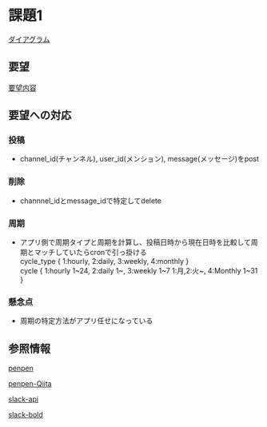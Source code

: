 # 課題1
[ダイアグラム](https://dbdiagram.io/d/6198897302cf5d186b5f8986)

## 要望

[要望内容](https://airtable.com/appPxhCPFYGqqN9YU/tblVlFr2q4lIqDKYc/viwX8r6DpCRp80swL/recY3cEohhHTkuv69?blocks=hide)

## 要望への対応

### 投稿
- channel_id(チャンネル), user_id(メンション), message(メッセージ)をpost

### 削除
- channnel_idとmessage_idで特定してdelete

### 周期
- アプリ側で周期タイプと周期を計算し、投稿日時から現在日時を比較して周期とマッチしていたらcronで引っ掛ける  
 cycle_type { 1:hourly, 2:daily, 3:weekly, 4:monthly }   
 cycle { 1:hourly 1~24, 2:daily 1~, 3:weekly 1~7 1:月,2:火~, 4:Monthly 1~31 }  

### 懸念点
- 周期の特定方法がアプリ任せになっている

## 参照情報

[penpen](https://penpen.netlify.app/)

[penpen-Qiita](https://qiita.com/dowanna6/items/b5d1d0245985a26abf8e)  

[slack-api](https://api.slack.com/tutorials)

[slack-bold](https://slack.dev/bolt-python/concepts#web-api)